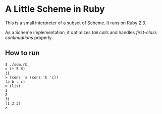 # A Little Scheme in Ruby

This is a small interpreter of a subset of Scheme.
It runs on Ruby 2.3.

As a Scheme implementation, 
it optimizes _tail calls_ and handles _first-class continuations_ properly.

## How to run

```
$ ./scm.rb
> (+ 5 6)
11
> (cons 'a (cons 'b 'c))
(a b . c)
> (list
1
2
3)
(1 2 3)
> 
```

